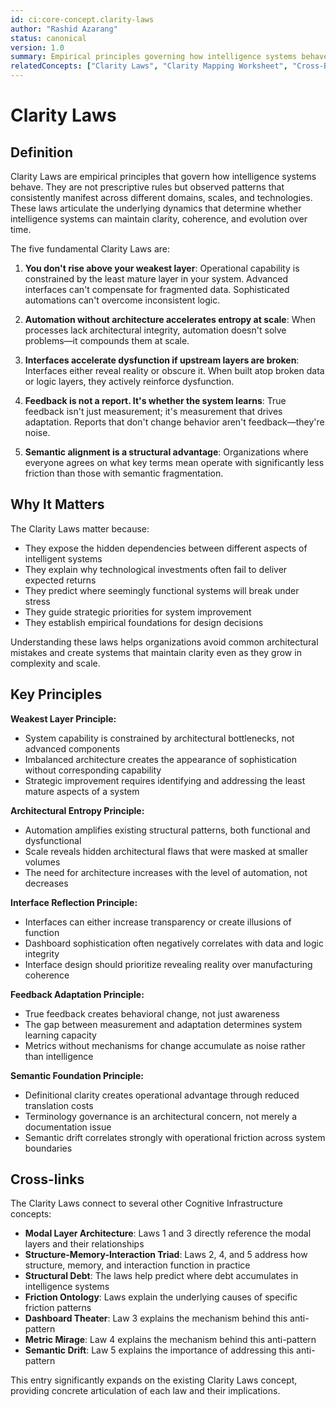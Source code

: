 ```yaml
---
id: ci:core-concept.clarity-laws
author: "Rashid Azarang"
status: canonical
version: 1.0
summary: Empirical principles governing how intelligence systems behave, including - 'You don't rise above your weakest layer', 'Automation without architecture accelerates entropy at scale', 'Interfaces accelerate dysfunction if upstream layers are broken', 'Feedback is not a report. It's whether the system learns', and 'Semantic alignment is a structural advantage'.
relatedConcepts: ["Clarity Laws", "Clarity Mapping Worksheet", "Cross-Boundary Triangulation", "Cultural Resistance as Ballup", "Dashboard Theater", "Layer-Maturity Grid", "Maturity vs. Balance 2×2", "Metric Mirage", "Modal Layer Architecture", "Semantic Drift", "Structural Debt", "Structure-Memory-Interaction Triad", "System Autopsy", "The Friction Ontology"]
---
```


<!-- Migration Status: Complete -->

# Clarity Laws

## Definition

Clarity Laws are empirical principles that govern how intelligence systems behave. They are not prescriptive rules but observed patterns that consistently manifest across different domains, scales, and technologies. These laws articulate the underlying dynamics that determine whether intelligence systems can maintain clarity, coherence, and evolution over time.

The five fundamental Clarity Laws are:

1. **You don't rise above your weakest layer**: Operational capability is constrained by the least mature layer in your system. Advanced interfaces can't compensate for fragmented data. Sophisticated automations can't overcome inconsistent logic.

2. **Automation without architecture accelerates entropy at scale**: When processes lack architectural integrity, automation doesn't solve problems—it compounds them at scale.

3. **Interfaces accelerate dysfunction if upstream layers are broken**: Interfaces either reveal reality or obscure it. When built atop broken data or logic layers, they actively reinforce dysfunction.

4. **Feedback is not a report. It's whether the system learns**: True feedback isn't just measurement; it's measurement that drives adaptation. Reports that don't change behavior aren't feedback—they're noise.

5. **Semantic alignment is a structural advantage**: Organizations where everyone agrees on what key terms mean operate with significantly less friction than those with semantic fragmentation.

## Why It Matters

The Clarity Laws matter because:

- They expose the hidden dependencies between different aspects of intelligent systems
- They explain why technological investments often fail to deliver expected returns
- They predict where seemingly functional systems will break under stress
- They guide strategic priorities for system improvement
- They establish empirical foundations for design decisions

Understanding these laws helps organizations avoid common architectural mistakes and create systems that maintain clarity even as they grow in complexity and scale.

## Key Principles

**Weakest Layer Principle:**
- System capability is constrained by architectural bottlenecks, not advanced components
- Imbalanced architecture creates the appearance of sophistication without corresponding capability
- Strategic improvement requires identifying and addressing the least mature aspects of a system

**Architectural Entropy Principle:**
- Automation amplifies existing structural patterns, both functional and dysfunctional
- Scale reveals hidden architectural flaws that were masked at smaller volumes
- The need for architecture increases with the level of automation, not decreases

**Interface Reflection Principle:**
- Interfaces can either increase transparency or create illusions of function
- Dashboard sophistication often negatively correlates with data and logic integrity
- Interface design should prioritize revealing reality over manufacturing coherence

**Feedback Adaptation Principle:**
- True feedback creates behavioral change, not just awareness
- The gap between measurement and adaptation determines system learning capacity
- Metrics without mechanisms for change accumulate as noise rather than intelligence

**Semantic Foundation Principle:**
- Definitional clarity creates operational advantage through reduced translation costs
- Terminology governance is an architectural concern, not merely a documentation issue
- Semantic drift correlates strongly with operational friction across system boundaries

## Cross-links

The Clarity Laws connect to several other Cognitive Infrastructure concepts:

- **Modal Layer Architecture**: Laws 1 and 3 directly reference the modal layers and their relationships
- **Structure-Memory-Interaction Triad**: Laws 2, 4, and 5 address how structure, memory, and interaction function in practice
- **Structural Debt**: The laws help predict where debt accumulates in intelligence systems
- **Friction Ontology**: Laws explain the underlying causes of specific friction patterns
- **Dashboard Theater**: Law 3 explains the mechanism behind this anti-pattern
- **Metric Mirage**: Law 4 explains the mechanism behind this anti-pattern
- **Semantic Drift**: Law 5 explains the importance of addressing this anti-pattern

This entry significantly expands on the existing Clarity Laws concept, providing concrete articulation of each law and their implications.